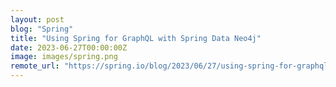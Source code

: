 ```yaml
---
layout: post
blog: "Spring"
title: "Using Spring for GraphQL with Spring Data Neo4j"
date: 2023-06-27T00:00:00Z
image: images/spring.png
remote_url: "https://spring.io/blog/2023/06/27/using-spring-for-graphql-with-spring-data-neo4j"
---
```

